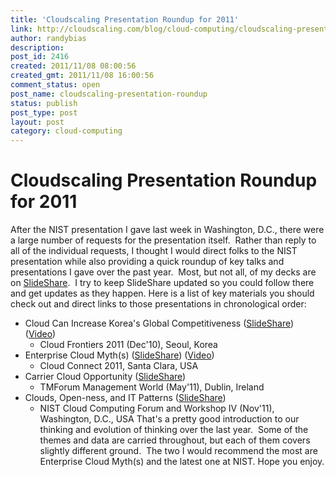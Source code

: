 ```yaml
---
title: 'Cloudscaling Presentation Roundup for 2011'
link: http://cloudscaling.com/blog/cloud-computing/cloudscaling-presentation-roundup/
author: randybias
description: 
post_id: 2416
created: 2011/11/08 08:00:56
created_gmt: 2011/11/08 16:00:56
comment_status: open
post_name: cloudscaling-presentation-roundup
status: publish
post_type: post
layout: post
category: cloud-computing
---
```


# Cloudscaling Presentation Roundup for 2011

After the NIST presentation I gave last week in Washington, D.C., there were a large number of requests for the presentation itself.  Rather than reply to all of the individual requests, I thought I would direct folks to the NIST presentation while also providing a quick roundup of key talks and presentations I gave over the past year.  Most, but not all, of my decks are on [SlideShare](http://www.slideshare.net/randybias/).  I try to keep SlideShare updated so you could follow there and get updates as they happen. Here is a list of key materials you should check out and direct links to those presentations in chronological order: 

  * Cloud Can Increase Korea's Global Competitiveness ([SlideShare](http://www.slideshare.net/randybias/cloud-frontiers-2011)) ([Video](/blog/cloud-computing/conferences-past-and-future-cloud-frontier-cloud-connect-2011)) 
    * Cloud Frontiers 2011 (Dec'10), Seoul, Korea
  * Enterprise Cloud Myth(s) ([SlideShare](http://www.slideshare.net/randybias/enterprise-cloud-myths)) ([Video](http://vimeo.com/21372341)) 
    * Cloud Connect 2011, Santa Clara, USA
  * Carrier Cloud Opportunity ([SlideShare](http://www.slideshare.net/randybias/cloudscaling-presentation-at-tm-forum-management-world-dublin-2011)) 
    * TMForum Management World (May'11), Dublin, Ireland
  * Clouds, Open-ness, and IT Patterns ([SlideShare](http://www.slideshare.net/randybias/clouds-openness-and-it-patterns-for-nist)) 
    * NIST Cloud Computing Forum and Workshop IV (Nov'11), Washington, D.C., USA
That's a pretty good introduction to our thinking and evolution of thinking over the last year.  Some of the themes and data are carried throughout, but each of them covers slightly different ground.  The two I would recommend the most are Enterprise Cloud Myth(s) and the latest one at NIST. Hope you enjoy.